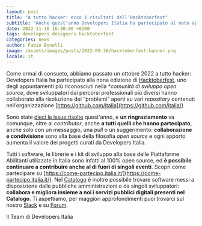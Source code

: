 ```yaml
---
layout: post
title: "A tutto hacker: ecco i risultati dell’Hacktoberfest"
subtitle: "Anche quest’anno Developers Italia ha partecipato al noto appuntamento internazionale"
date: 2022-11-16 16:30:00 +0200
tags: developers designers hacktoberfest
categories: news
author: Fabio Bonelli
image: /assets/images/posts/2022-09-30/hacktoberfest-banner.png
locale: it
---
```

Come ormai di consueto, abbiamo passato un ottobre 2022 a tutto hacker: Developers Italia ha partecipato alla nona edizione di [Hacktoberfest](https://hacktoberfest.digitalocean.com/), uno degli appuntamenti più riconosciuti nella **comunità di sviluppo *open source**, dove sviluppatori dai percorsi professionali più diversi hanno collaborato alla risoluzione dei “problemi” aperti su vari *repository* contenuti nell’organizzazione [https://github.com/italia](https://github.com/italia/)

Sono state [dieci le issue risolte](https://github.com/search?q=label%3Ahacktoberfest+org%3Aitalia+updated%3A%3E2022-08-01+state%3Aclosed&type=Issues&ref=advsearch&l=&l=) quest'anno, e **un ringraziamento** va comunque, oltre ai *contributor*, anche **a tutti quelli che hanno partecipato**, anche solo con un messaggio, una *pull* o un suggerimento: **collaborazione e condivisione** sono alla base della filosofia *open source* e ogni apporto aumenta il valore dei progetti curati da Developers Italia.

Tutti i software, le librerie e i kit di sviluppo alla base delle Piattaforme Abilitanti utilizzate in Italia sono infatti al 100% open source, ed **è possibile continuare a contribuire anche al di fuori di singoli eventi**. Scopri come partecipare su [https://come-partecipo.italia.it/](https://come-partecipo.italia.it/). Nel [Catalogo](https://developers.italia.it/it/search) è inoltre possibile trovare software messi a disposizione dalle pubbliche amministrazioni o da singoli sviluppatori: **collabora e migliora insieme a noi i servizi pubblici digitali presenti nel Catalogo**. Ti aspettiamo, per maggiori approfondimenti puoi trovarci sul nostro [Slack](https://slack.developers.italia.it/) e su [Forum](https://forum.italia.it/).

Il Team di Developers Italia
